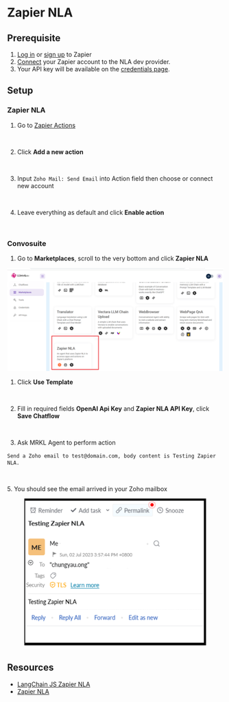 # Zapier NLA

## Prerequisite

1. [Log in](https://zapier.com/app/login) or [sign up](https://zapier.com/sign-up) to Zapier
2. [Connect](https://nla.zapier.com/dev/start/) your Zapier account to the NLA dev provider.
3. Your API key will be available on the [credentials page](https://nla.zapier.com/credentials/).

## Setup

### Zapier NLA

1.  Go to [Zapier Actions](https://nla.zapier.com/dev/actions/)

    <figure><img src="../.gitbook/assets/zapier/nla/1.png" alt="" width="563"><figcaption></figcaption></figure>
2.  Click **Add a new action**

    <figure><img src="../.gitbook/assets/zapier/nla/2.png" alt="" width="563"><figcaption></figcaption></figure>
3.  Input `Zoho Mail: Send Email` into Action field then choose or connect new account

    <figure><img src="../.gitbook/assets/zapier/nla/3.png" alt="" width="563"><figcaption></figcaption></figure>
4.  Leave everything as default and click **Enable action**

    <figure><img src="../.gitbook/assets/zapier/nla/4.png" alt="" width="563"><figcaption></figcaption></figure>

### Convosuite

1. Go to **Marketplaces**, scroll to the very bottom and click **Zapier NLA**

![](<../.gitbook/assets/image (13).png>)

1.  Click **Use Template**

    <figure><img src="../.gitbook/assets/zapier/nla/6.png" alt=""><figcaption></figcaption></figure>
2.  Fill in required fields **OpenAI Api Key** and **Zapier NLA API Key**, click **Save Chatflow**

    <figure><img src="../.gitbook/assets/zapier/nla/7.png" alt=""><figcaption></figcaption></figure>
3. Ask MRKL Agent to perform action

```
Send a Zoho email to test@domain.com, body content is Testing Zapier NLA.
```

<figure><img src="../.gitbook/assets/zapier/nla/8.png" alt=""><figcaption></figcaption></figure>

5\. You should see the email arrived in your Zoho mailbox



<figure><img src="../.gitbook/assets/Zapier NLA.png" alt=""><figcaption></figcaption></figure>

## Resources

* [LangChain JS Zapier NLA](https://js.langchain.com/docs/modules/agents/tools/zapier\_agent)
* [Zapier NLA](https://nla.zapier.com/start/)
